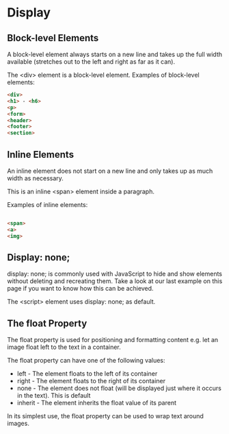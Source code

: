 # Display

## Block-level Elements

A block-level element always starts on a new line and takes up the full width available (stretches out to the left and right as far as it can).

The &lt;div> element is a block-level element.
Examples of block-level elements:

```HTML
<div>
<h1> - <h6>
<p>
<form>
<header>
<footer>
<section>
```

## Inline Elements
An inline element does not start on a new line and only takes up as much width as necessary.

This is an inline &lt;span> element inside a paragraph.

Examples of inline elements:

```HTML

<span>
<a>
<img>

```

## Display: none;

display: none; is commonly used with JavaScript to hide and show elements without deleting and recreating them. Take a look at our last example on this page if you want to know how this can be achieved.

The &lt;script> element uses display: none; as default. 

## The float Property

The float property is used for positioning and formatting content e.g. let an image float left to the text in a container.

The float property can have one of the following values:

- left - The element floats to the left of its container
- right - The element floats to the right of its container
- none - The element does not float (will be displayed just where it occurs in the text). This is default
- inherit - The element inherits the float value of its parent

In its simplest use, the float property can be used to wrap text around images.